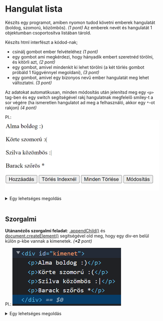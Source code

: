 # Hangulat lista

Készíts egy programot, amiben nyomon tudod követni emberek hangulatát (boldog, szomorú, közömbös). _(1 pont)_
Az emberek nevét és hangulatát 1 objektumban csoportosítva listában tárold.

Készíts html interfészt a kódod-nak;

- csinálj gombot ember felvételéhez _(1 pont)_
- egy gombot ami megkérdezi, hogy hányadik embert szeretnéd törölni, és kitörli azt, _(2 pont)_
- egy gombot, amivel mindenkit ki lehet törölni (a két törlés gombot próbáld 1 függvénnyel megoldani), _(3 pont)_
- egy gombot, amivel egy bizonyos nevű ember hangulatát meg lehet változtatni. _(3 pont)_

Az adatokat automatikusan, minden módosítás után jelenítsd meg egy `<p>` tag-ben és egy switch segítségével rakj hangulatnak megfelelő smiley-t a sor végére (ha ismeretlen hangulatot ad meg a felhasználó, akkor egy `*`-ot rakjon) _(4 pont)_

Pl.:
![példa](./assets/feladat_pelda.png)

<details>
<summary>Egy lehetséges megoldás</summary>

Html:

```html
<body>
    <p id="kimenet"></p>
    <input type="button" value="Hozzáadás" onclick="emberFelvetele()">
    <input type="button" value="Törlés Indexnél" onclick="emberTorlese('index')">
    <input type="button" value="Minden Törlése" onclick="emberTorlese('mind')">
    <input type="button" value="Módosítás" onclick="modosit()">
</body>
```

Js: 

```js
let emberek = [];

function emberFelvetele() {
    emberek.push({
        nev: prompt("Kérem a nevét"),
        hangulat: prompt("Kérem a hangulatát"),
    });
    kiir();
}

function emberTorlese(kit) {
    if (kit == 'mind') {
        emberek = [];
    } else {
        const index = parseInt(prompt(`Hanyadikat távolítsam el? (0-tól ${emberek.length - 1}-ig)`));
        emberek.splice(index, 1);
    }
    kiir();
}

function modosit() {
    const nev = prompt("Kit módosítsak?");
    for (const element of emberek) {
        if (element.nev == nev) {
            const ujhangulat = prompt("Kérem a hangulatát");
            element.hangulat = ujhangulat;
            break;
        }
    }
    kiir();
    /* 
    Vagy for i looppal
    for (let index = 0; index < emberek.length; index++) {
        if (emberek[index].nev == nev) {
            const ujhangulat = prompt("Kérem a hangulatát");
            emberek[index].hangulat = ujhangulat;
            break;
        }
    }
    */
}

function kiir() {
    let kimenet = "";
    for (const element of emberek) {
        kimenet += `${element.nev} ${element.hangulat} `;
        switch (element.hangulat) {
            case "boldog":
                kimenet += ":)";
                break;
            case "szomorú":
                kimenet += ":(";
                break;
            case "közömbös":
                kimenet += ":|";
                break;
            default:
                kimenet += "*";
                break;
        }
        kimenet += "<br>";
    }
    document.getElementById("kimenet").innerHTML = kimenet;
}
```

</details>
<br>


## Szorgalmi

**Utánanézős szorgalmi feladat**: [.appendChild()](https://www.w3schools.com/jsref/met_node_appendchild.asp) és [document.createElement()](https://www.w3schools.com/jsref/met_document_createelement.asp) segítségével old meg, hogy egy div-en belül külön p-kbe vannak a kimenetek. _(**+2** pont)_

Pl.:
![példa](./assets/feladat_div.png)

<details>
<summary>Egy lehetséges megoldás</summary>

Html-ben a kimetet átírjuk div-re:
```html
<body>
    <div id="kimenet"></div>
    ...
</body>
```

És egy kicsit átalakítjuk a kiir függvényt:
```js
function kiir() {
    document.getElementById("kimenet").innerHTML = ''; // üresre állítja a kimenetet
    for (const element of emberek) {
        let kimenet = "";
        kimenet += `${element.nev} ${element.hangulat} `;
        switch (element.hangulat) {
            case "boldog":
                kimenet += ":)";
                break;
            case "szomorú":
                kimenet += ":(";
                break;
            case "közömbös":
                kimenet += ":|";
                break;
            default:
                kimenet += "*";
                break;
        }
        const pElement = document.createElement("p"); // Virtuális p létrehozása
        pElement.innerText = kimenet;
        document.getElementById("kimenet").appendChild(pElement); // Hozzáadjuk az új p-t a kimenethez
    }
}
```

</details>